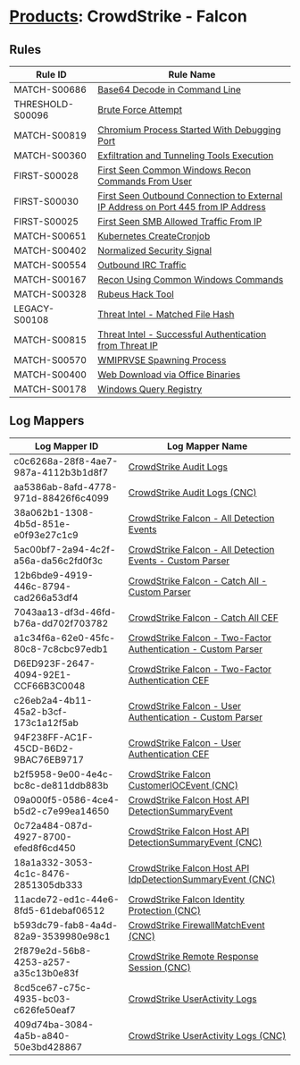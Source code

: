 # [Products](README.md): CrowdStrike - Falcon

## Rules

|Rule ID|Rule Name|
|----|----|
|MATCH-S00686|[Base64 Decode in Command Line](../rules/MATCH-S00686.md)|
|THRESHOLD-S00096|[Brute Force Attempt](../rules/THRESHOLD-S00096.md)|
|MATCH-S00819|[Chromium Process Started With Debugging Port](../rules/MATCH-S00819.md)|
|MATCH-S00360|[Exfiltration and Tunneling Tools Execution](../rules/MATCH-S00360.md)|
|FIRST-S00028|[First Seen Common Windows Recon Commands From User](../rules/FIRST-S00028.md)|
|FIRST-S00030|[First Seen Outbound Connection to External IP Address on Port 445 from IP Address](../rules/FIRST-S00030.md)|
|FIRST-S00025|[First Seen SMB Allowed Traffic From IP](../rules/FIRST-S00025.md)|
|MATCH-S00651|[Kubernetes CreateCronjob](../rules/MATCH-S00651.md)|
|MATCH-S00402|[Normalized Security Signal](../rules/MATCH-S00402.md)|
|MATCH-S00554|[Outbound IRC Traffic](../rules/MATCH-S00554.md)|
|MATCH-S00167|[Recon Using Common Windows Commands](../rules/MATCH-S00167.md)|
|MATCH-S00328|[Rubeus Hack Tool](../rules/MATCH-S00328.md)|
|LEGACY-S00108|[Threat Intel - Matched File Hash](../rules/LEGACY-S00108.md)|
|MATCH-S00815|[Threat Intel - Successful Authentication from Threat IP](../rules/MATCH-S00815.md)|
|MATCH-S00570|[WMIPRVSE Spawning Process](../rules/MATCH-S00570.md)|
|MATCH-S00400|[Web Download via Office Binaries](../rules/MATCH-S00400.md)|
|MATCH-S00178|[Windows Query Registry](../rules/MATCH-S00178.md)|


## Log Mappers

|Log Mapper ID|Log Mapper Name|
|----|----|
|c0c6268a-28f8-4ae7-987a-4112b3b1d8f7|[CrowdStrike Audit Logs](../mappings/c0c6268a-28f8-4ae7-987a-4112b3b1d8f7.md)|
|aa5386ab-8afd-4778-971d-88426f6c4099|[CrowdStrike Audit Logs (CNC)](../mappings/aa5386ab-8afd-4778-971d-88426f6c4099.md)|
|38a062b1-1308-4b5d-851e-e0f93e27c1c9|[CrowdStrike Falcon - All Detection Events](../mappings/38a062b1-1308-4b5d-851e-e0f93e27c1c9.md)|
|5ac00bf7-2a94-4c2f-a56a-da56c2fd0f3c|[CrowdStrike Falcon - All Detection Events - Custom Parser](../mappings/5ac00bf7-2a94-4c2f-a56a-da56c2fd0f3c.md)|
|12b6bde9-4919-446c-8794-cad266a53df4|[CrowdStrike Falcon - Catch All - Custom Parser](../mappings/12b6bde9-4919-446c-8794-cad266a53df4.md)|
|7043aa13-df3d-46fd-b76a-dd702f703782|[CrowdStrike Falcon - Catch All CEF](../mappings/7043aa13-df3d-46fd-b76a-dd702f703782.md)|
|a1c34f6a-62e0-45fc-80c8-7c8cbc97edb1|[CrowdStrike Falcon - Two-Factor Authentication - Custom Parser](../mappings/a1c34f6a-62e0-45fc-80c8-7c8cbc97edb1.md)|
|D6ED923F-2647-4094-92E1-CCF66B3C0048|[CrowdStrike Falcon - Two-Factor Authentication CEF](../mappings/D6ED923F-2647-4094-92E1-CCF66B3C0048.md)|
|c26eb2a4-4b11-45a2-b3cf-173c1a12f5ab|[CrowdStrike Falcon - User Authentication - Custom Parser](../mappings/c26eb2a4-4b11-45a2-b3cf-173c1a12f5ab.md)|
|94F238FF-AC1F-45CD-B6D2-9BAC76EB9717|[CrowdStrike Falcon - User Authentication CEF](../mappings/94F238FF-AC1F-45CD-B6D2-9BAC76EB9717.md)|
|b2f5958-9e00-4e4c-bc8c-de811ddb883b|[CrowdStrike Falcon CustomerIOCEvent (CNC)](../mappings/b2f5958-9e00-4e4c-bc8c-de811ddb883b.md)|
|09a000f5-0586-4ce4-b5d2-c7e99ea14650|[CrowdStrike Falcon Host API DetectionSummaryEvent](../mappings/09a000f5-0586-4ce4-b5d2-c7e99ea14650.md)|
|0c72a484-087d-4927-8700-efed8f6cd450|[CrowdStrike Falcon Host API DetectionSummaryEvent (CNC)](../mappings/0c72a484-087d-4927-8700-efed8f6cd450.md)|
|18a1a332-3053-4c1c-8476-2851305db333|[CrowdStrike Falcon Host API IdpDetectionSummaryEvent (CNC)](../mappings/18a1a332-3053-4c1c-8476-2851305db333.md)|
|11acde72-ed1c-44e6-8fd5-61debaf06512|[CrowdStrike Falcon Identity Protection (CNC)](../mappings/11acde72-ed1c-44e6-8fd5-61debaf06512.md)|
|b593dc79-fab8-4a4d-82a9-3539980e98c1|[CrowdStrike FirewallMatchEvent (CNC)](../mappings/b593dc79-fab8-4a4d-82a9-3539980e98c1.md)|
|2f879e2d-56b8-4253-a257-a35c13b0e83f|[CrowdStrike Remote Response Session (CNC)](../mappings/2f879e2d-56b8-4253-a257-a35c13b0e83f.md)|
|8cd5ce67-c75c-4935-bc03-c626fe50eaf7|[CrowdStrike UserActivity Logs](../mappings/8cd5ce67-c75c-4935-bc03-c626fe50eaf7.md)|
|409d74ba-3084-4a5b-a840-50e3bd428867|[CrowdStrike UserActivity Logs (CNC)](../mappings/409d74ba-3084-4a5b-a840-50e3bd428867.md)|


